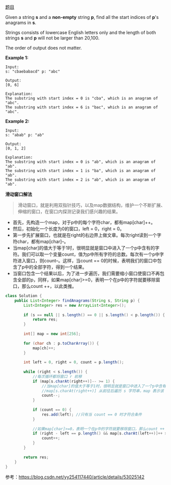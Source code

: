 [题目](https://leetcode.com/problems/find-all-anagrams-in-a-string/)

Given a string **s** and a **non-empty** string **p**, find all the start indices of **p**'s anagrams in **s**.

Strings consists of lowercase English letters only and the length of both strings **s** and **p** will not be larger than 20,100.

The order of output does not matter.

**Example 1:**

```
Input:
s: "cbaebabacd" p: "abc"

Output:
[0, 6]

Explanation:
The substring with start index = 0 is "cba", which is an anagram of "abc".
The substring with start index = 6 is "bac", which is an anagram of "abc".
```



**Example 2:**

```
Input:
s: "abab" p: "ab"

Output:
[0, 1, 2]

Explanation:
The substring with start index = 0 is "ab", which is an anagram of "ab".
The substring with start index = 1 is "ba", which is an anagram of "ab".
The substring with start index = 2 is "ab", which is an anagram of "ab".
```

**滑动窗口解法**

> 滑动窗口，就是利用双指针技巧，以及map数据结构，维护一个不断扩展、伸缩的窗口，在窗口内探测记录我们感兴趣的结果。

- 首先，先构造一个map，对于p中的每个字符char，都有map[char]++。 
- 然后，初始化一个长度为0的窗口，left = 0，right = 0。
- 第一步先扩展窗口，也就是在right的右边界上做文章。每次right读到一个字符char，都有map[char]–。
- 当map[char]的值大于等于1时，很明显就是窗口中进入了一个p中含有的字符。我们可以取一个变量count，值为p中所有字符的总数。每次有一个p中字符进入窗口，则count–。这样，当count == 0的时候，表明我们的窗口中包含了p中的全部字符，得到一个结果。 
- 当窗口包含一个结果以后，为了进一步遍历，我们需要缩小窗口使窗口不再包含全部的p，同样，如果map[char]>=0，表明一个在p中的字符就要移除窗口，那么count ++，以此类推。 

```java
class Solution {
    public List<Integer> findAnagrams(String s, String p) {
        List<Integer> res = new ArrayList<Integer>();
        
        if (s == null || s.length() == 0 || s.length() < p.length()) {
            return res;
        }
        
        int[] map = new int[256];
        
        for (char ch : p.toCharArray()) {
            map[ch]++;
        }
        
        int left = 0, right = 0, count = p.length();
        
        while (right < s.length()) {
            //每次循环都将窗口 r 前移
            if (map[s.charAt(right++)]-- >= 1) {
                //当map[char]的值大于等于1时，很明显就是窗口中进入了一个p中含有的字符。
                //map[s.charAt(right++)] 从前往后遍历 s 字符串，map 表示该 s 字符串在 map 的频次
                count--;
            }
            
            if (count == 0) {
                res.add(left); //只有当 count == 0 时才符合条件
            }
            
            //如果map[char]>=0，表明一个在p中的字符就要移除窗口，那么count ++
            if (right - left == p.length() && map[s.charAt(left++)]++ >= 0) {
                count++;
            }
        }
        
        return res;
    }
}


```

参考：https://blog.csdn.net/yy254117440/article/details/53025142